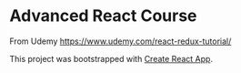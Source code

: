 # Advanced React Course

From Udemy https://www.udemy.com/react-redux-tutorial/

This project was bootstrapped with [Create React App](https://github.com/facebookincubator/create-react-app).
